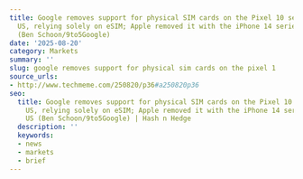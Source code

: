 ```yaml
---
title: Google removes support for physical SIM cards on the Pixel 10 series in the
  US, relying solely on eSIM; Apple removed it with the iPhone 14 series in the US
  (Ben Schoon/9to5Google)
date: '2025-08-20'
category: Markets
summary: ''
slug: google removes support for physical sim cards on the pixel 1
source_urls:
- http://www.techmeme.com/250820/p36#a250820p36
seo:
  title: Google removes support for physical SIM cards on the Pixel 10 series in the
    US, relying solely on eSIM; Apple removed it with the iPhone 14 series in the
    US (Ben Schoon/9to5Google) | Hash n Hedge
  description: ''
  keywords:
  - news
  - markets
  - brief
---
```



